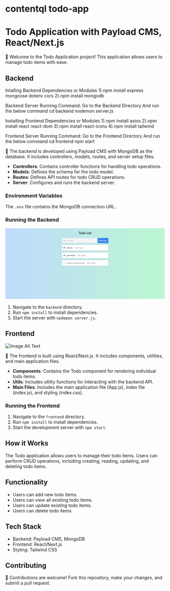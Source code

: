 # contentql todo-app
 # Todo Application with Payload CMS, React/Next.js

🚀 Welcome to the Todo Application project! This application allows users to manage todo items with ease.

## Backend

Intalling Backend Dependencies or Modules
1).npm install express mongoose dotenv cors
2).npm install mongodb

Backend Server Running Command:
Go to the Backend Directory And run the below command
cd backend
nodemon server.js

Installing Frontend Dependencies or Modules
1).npm install axios
2).npm install react react-dom
3).npm install react-icons
4).npm install tailwind

Frontend Server Running Command:
Go to the Frontend Directory And run the below command
cd frontend
npm start

🔧 The backend is developed using Payload CMS with MongoDB as the database. It includes controllers, models, routes, and server setup files.

- **Controllers**: Contains controller functions for handling todo operations.
- **Models**: Defines the schema for the todo model.
- **Routes**: Defines API routes for todo CRUD operations.
- **Server**: Configures and runs the backend server.

### Environment Variables

The `.env` file contains the MongoDB connection URL.

### Running the Backend
![Image Alt Text]( https://github.com/bsnehith/contentql-todo-app/blob/main/comtentqlfrontend.jpg)

1. Navigate to the `backend` directory.
2. Run `npm install` to install dependencies.
3. Start the server with `nodemon server.js`.

## Frontend
![Image Alt Text]( https://github.com/bsnehith/contentql-todo/blob/main/CONTENTQLFRONTEND.jpg)

🎨 The frontend is built using React/Next.js. It includes components, utilities, and main application files.

- **Components**: Contains the Todo component for rendering individual todo items.
- **Utils**: Includes utility functions for interacting with the backend API.
- **Main Files**: Includes the main application file (App.js), index file (index.js), and styling (index.css).

### Running the Frontend

1. Navigate to the `frontend` directory.
2. Run `npm install` to install dependencies.
3. Start the development server with `npm start`.

## How it Works

The Todo application allows users to manage their todo items. Users can perform CRUD operations, including creating, reading, updating, and deleting todo items.

## Functionality

- Users can add new todo items.
- Users can view all existing todo items.
- Users can update existing todo items.
- Users can delete todo items.

## Tech Stack

- Backend: Payload CMS, MongoDB
- Frontend: React/Next.js
- Styling: Tailwind CSS

## Contributing

🤝 Contributions are welcome! Fork this repository, make your changes, and submit a pull request.
